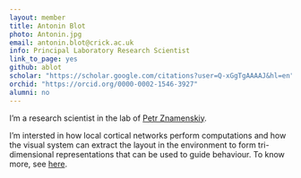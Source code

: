 ```yaml
---
layout: member
title: Antonin Blot
photo: Antonin.jpg
email: antonin.blot@crick.ac.uk
info: Principal Laboratory Research Scientist
link_to_page: yes
github: ablot
scholar: "https://scholar.google.com/citations?user=Q-xGgTgAAAAJ&hl=en"
orchid: "https://orcid.org/0000-0002-1546-3927"
alumni: no
---
```


I’m a research scientist in the lab of [Petr Znamenskiy](https://znamlab.org/team/2020/02/17/petr-znamenskiy.html). 

I’m intersted in how local cortical networks perform computations and how the
visual system can extract the layout in the environment to form tri-dimensional 
representations that can be used to guide behaviour. To know more, see [here](https://ablot.github.io/).